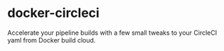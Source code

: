 # docker-circleci
Accelerate your pipeline builds with a few small tweaks to your CircleCI yaml from Docker build cloud.
